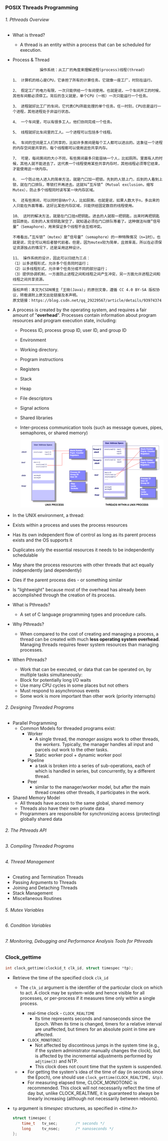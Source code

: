 ### POSIX Threads Programming

###### 1. Pthreads Overview

- What is thread?

  - A thread is an entity within a process that can be scheduled for execution. 

- Process & Thread

  ```
  			  操作系统：从工厂的角度来理解进程(process)线程(thread)
  
  1、 计算机的核心是CPU，它承担了所有的计算任务。它就像一座工厂，时刻在运行。
  
  2、 假定工厂的电力有限，一次只能供给一个车间使用。也就是说，一个车间开工的时候，其他车间都必须停工。背后的含义就是，单个CPU（一核）一次只能运行一个任务。
  
  3、 进程就好比工厂的车间，它代表CPU所能处理的单个任务。任一时刻，CPU总是运行一个进程，其他进程处于非运行状态。
  
  4、 一个车间里，可以有很多工人。他们协同完成一个任务。
  
  5、 线程就好比车间里的工人。一个进程可以包括多个线程。
  
  6、 车间的空间是工人们共享的，比如许多房间是每个工人都可以进出的。这象征一个进程的内存空间是共享的，每个线程都可以使用这些共享内存。
  
  7、 可是，每间房间的大小不同，有些房间最多只能容纳一个人，比如厕所。里面有人的时候，其他人就不能进去了。这代表一个线程使用某些共享内存时，其他线程必须等它结束，才能使用这一块内存。
  
  8、 一个防止他人进入的简单方法，就是门口加一把锁。先到的人锁上门，后到的人看到上锁，就在门口排队，等锁打开再进去。这就叫”互斥锁”（Mutual exclusion，缩写 Mutex），防止多个线程同时读写某一块内存区域。
  
  9、 还有些房间，可以同时容纳n个人，比如厨房。也就是说，如果人数大于n，多出来的人只能在外面等着。这好比某些内存区域，只能供给固定数目的线程使用。
  
  10、 这时的解决方法，就是在门口挂n把钥匙。进去的人就取一把钥匙，出来时再把钥匙挂回原处。后到的人发现钥匙架空了，就知道必须在门口排队等着了。这种做法叫做”信号量”（Semaphore），用来保证多个线程不会互相冲突。
  
  不难看出，”互斥锁”（mutex）是”信号量”（semaphore）的一种特殊情况（n=1时）。也就是说，完全可以用后者替代前者。但是，因为mutex较为简单，且效率高，所以在必须保证资源独占的情况下，还是采用这种设计。
  
  11、 操作系统的设计，因此可以归结为三点：
  （1）以多进程形式，允许多个任务同时运行；
  （2）以多线程形式，允许单个任务分成不同的部分运行；
  （3）提供协调机制，一方面防止进程之间和线程之间产生冲突，另一方面允许进程之间和线程之间共享资源。
  ————————————————
  版权声明：本文为CSDN博主「王晓(Java)」的原创文章，遵循 CC 4.0 BY-SA 版权协议，转载请附上原文出处链接及本声明。
  原文链接：https://blog.csdn.net/qq_29229567/article/details/93974374
  ```
  
- A process is created by the operating system, and requires a fair amount of "**overhead**". Processes contain information about program resources and program execution state, including:

  - Process ID, process group ID, user ID, and group ID

  - Environment

  - Working directory.

  - Program instructions

  - Registers

  - Stack

  - Heap

  - File descriptors

  - Signal actions

  - Shared libraries

  - Inter-process communication tools (such as message queues, pipes, semaphores, or shared memory)

    <img src="image/1568602425456.png" style="zoom:50%" text-align="inherit">

-  In the UNIX environment, a thread:

  - Exists within a process and uses the process resources
  - Has its own independent flow of control as long as its parent process exists and the OS supports it
  - Duplicates only the essential resources it needs to be independently schedulable
  - May share the process resources with other threads that act equally independently (and dependently)
  - Dies if the parent process dies - or something similar
  - Is "lightweight" because most of the overhead has already been accomplished through the creation of its process.

- What is Pthreads?

  - A set of C language programming types and procedure calls.

- Why Pthreads?

  - When compared to the cost of creating and managing a process, a thread can be created with much **less operating system overhead**. Managing threads requires fewer system resources than managing processes.

- When Pthreads?

  - Work that can be executed, or data that can be operated on, by multiple tasks simultaneously:
  - Block for potentially long I/O waits
  - Use many CPU cycles in some places but not others
  - Must respond to asynchronous events
  - Some work is more important than other work (priority interrupts)

###### 2. Designing Threaded Programs

- Parallel Programming
  - Common Models for threaded programs exist:
    - Worker
      - A single thread, the *manager* assigns work to other threads, the *workers*. Typically, the manager handles all input and parcels out work to the other tasks. 
      - Static worker pool + dynamic worker pool
    - Pipeline
      -  a task is broken into a series of sub-operations, each of which is handled in series, but concurrently, by a different thread. 
    - Peer 
      - similar to the manager/worker model, but after the main thread creates other threads, it participates in the work.
- Shared Memory Model
  - All threads have access to the same global, shared memory
  - Threads also have their own private data
  - Programmers are responsible for synchronizing access (protecting) globally shared data

###### 2. The Pthreads API

###### 3. Compiling Threaded Programs

###### 4. Thread Management 

- Creating and Termination Threads
- Passing Arguments to Threads
- Joining and Detaching Threads
- Stack Management
- Miscellaneous Routines

###### 5. Mutex Variables

###### 6. Condition Variables

###### 7. Monitoring, Debugging and Performance Analysis Tools for Pthreads



### Clock_gettime

```c
int clock_gettime(clockid_t clk_id, struct timespec *tp);
```

- Retrieve the time of the specified clock `clk_id`

  - The `clk_id` argument is the identifier of the particular clock on which to act. A clock may be system-wide and hence visible for all processes, or per-process if it measures time only within a single process.

    - real-time clock - `CLOCK_REALTIME`
      - Its time represents seconds and nanoseconds since the Epoch.  When its time is changed, timers for a relative interval are unaffected, but timers for an absolute point in time are affected.
    - `CLOCK_MONOTONIC`
      - Not affected by discontinous jumps in the system time (e.g., if the system administrator manually changes the clock), but is affected by the incremental adjustments performed by `adjtime(3)` and NTP.
      - This clock does not count time that the system is suspended.

  - [Which clock to use?]: https://www.cs.rutgers.edu/~pxk/416/notes/c-tutorials/gettime.html

    - For getting the system's idea of the time of day (in seconds since the Epoch), one should use `clock_gettime(CLOCK_REALTIME, &tp)`.
    - For measuring elapsed time, CLOCK_MONOTONIC is recommended. This clock will not necessarily reflect the time of day but, unlike CLOCK_REALTIME, it is guaranteed to always be linearly increasing (although not necessarily between reboots). 

- `tp` argument is *timespec* structures, as specified in *<time.h>*

  ```c
  struct timespec {
      time_t   tv_sec;        /* seconds */
      long     tv_nsec;       /* nanoseconds */
  };
  ```

  